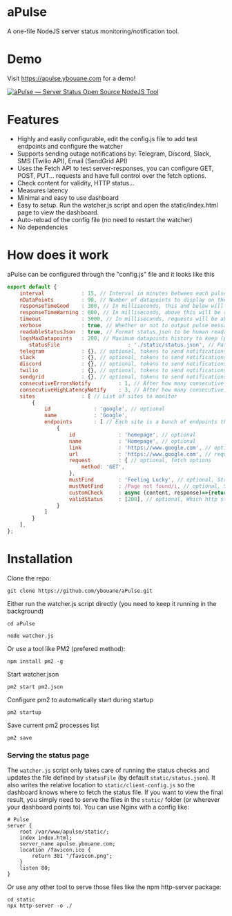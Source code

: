 # aPulse
A one-file NodeJS server status monitoring/notification tool.

# Demo
Visit https://apulse.ybouane.com for a demo!

[<img src="screenshot.png" alt="aPulse — Server Status Open Source NodeJS Tool" />](https://apulse.ybouane.com)

# Features
- Highly and easily configurable, edit the config.js file to add test endpoints and configure the watcher
- Supports sending outage notifications by: Telegram, Discord, Slack, SMS (Twilio API), Email (SendGrid API)
- Uses the Fetch API to test server-responses, you can configure GET, POST, PUT... requests and have full control over the fetch options.
- Check content for validity, HTTP status...
- Measures latency
- Minimal and easy to use dashboard
- Easy to setup. Run the watcher.js script and open the static/index.html page to view the dashboard.
- Auto-reload of the config file (no need to restart the watcher)
- No dependencies


# How does it work
aPulse can be configured through the "config.js" file and it looks like this
```javascript
export default {
	interval			: 15, // Interval in minutes between each pulse
	nDataPoints			: 90, // Number of datapoints to display on the dashboard
	responseTimeGood	: 300, // In milliseconds, this and below will be green
	responseTimeWarning	: 600, // In milliseconds, above this will be red
	timeout				: 5000, // In milliseconds, requests will be aborted above this
	verbose				: true, // Whether or not to output pulse messages in the console
	readableStatusJson	: true, // Format status.json to be human readable
	logsMaxDatapoints	: 200, // Maximum datapoints history to keep (per endpoint)
       statusFile                      : './static/status.json', // Path to status.json file. Dashboard path auto-written to static/client-config.js
	telegram			: {}, // optional, tokens to send notifications through telegram
	slack				: {}, // optional, tokens to send notifications through slack
	discord				: {}, // optional, tokens to send notifications through discord
	twilio				: {}, // optional, tokens to send notifications through twilio (SMS)
	sendgrid			: {}, // optional, tokens to send notifications through sendgrid (Email)
	consecutiveErrorsNotify			: 1, // After how many consecutive Errors events should we send a notification
	consecutiveHighLatencyNotify	: 3, // After how many consecutive High latency events should we send a notification
	sites				: [ // List of sites to monitor
		{
			id				: 'google', // optional
			name			: 'Google',
			endpoints		: [ // Each site is a bunch of endpoints that can be tested
				{
					id				: 'homepage', // optional
					name			: 'Homepage', // optional
					link			: 'https://www.google.com', // optional, for notifications and dashboard only, [defaults to endpoint.url], can be disabled by setting it to false
					url				: 'https://www.google.com', // required
					request			: { // optional, fetch options
						method: 'GET',
					},
					mustFind		: 'Feeling Lucky', // optional, String | Array | Regex | Function | AsyncFunction
					mustNotFind		: /Page not found/i, // optional, String | Array | Regex | Function | AsyncFunction
					customCheck		: async (content, response)=>{return true;}, // optional, Function | AsyncFunction -> Run your own custom checks return false in case of errors
					validStatus		: [200], // optional, Which http status should be considered non errors [defaults to 200-299]
				}
			]
		}
	],
};
```

# Installation
Clone the repo:
```shell
git clone https://github.com/ybouane/aPulse.git
```

Either run the watcher.js script directly (you need to keep it running in the background)
```shell
cd aPulse
```
```shell
node watcher.js
```

Or use a tool like PM2 (prefered method):
```shell
npm install pm2 -g
```
Start watcher.json
```shell
pm2 start pm2.json
```
Configure pm2 to automatically start during startup
```shell
pm2 startup
```
Save current pm2 processes list
```shell
pm2 save
```

### Serving the status page
The `watcher.js` script only takes care of running the status checks and updates the file defined by `statusFile` (by default `static/status.json`). It also writes the relative location to `static/client-config.js` so the dashboard knows where to fetch the status file. If you want to view the final result, you simply need to serve the files in the `static/` folder (or wherever your dashboard points to). You can use Nginx with a config like:
```nginx
# Pulse
server {
	root /var/www/apulse/static/;
	index index.html;
	server_name apulse.ybouane.com;
	location /favicon.ico {
		return 301 "/favicon.png";
	}
	listen 80;
}
```

Or use any other tool to serve those files like the npm http-server package:
```shell
cd static
npx http-server -o ./
```
